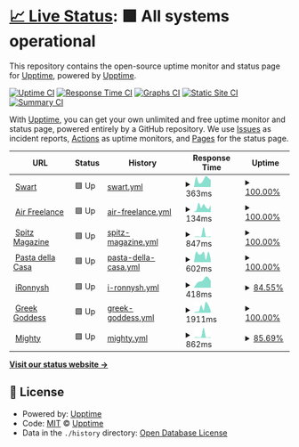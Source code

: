 # [📈 Live Status](https://upptime.github.io/upptime): <!--live status--> **🟩 All systems operational**

This repository contains the open-source uptime monitor and status page for [Upptime](https://upptime.js.org), powered by [Upptime](https://github.com/upptime/upptime).

[![Uptime CI](https://github.com/ironnysh/upptime/workflows/Uptime%20CI/badge.svg)](https://github.com/ironnysh/upptime/actions?query=workflow%3A%22Uptime+CI%22)
[![Response Time CI](https://github.com/ironnysh/upptime/workflows/Response%20Time%20CI/badge.svg)](https://github.com/ironnysh/upptime/actions?query=workflow%3A%22Response+Time+CI%22)
[![Graphs CI](https://github.com/ironnysh/upptime/workflows/Graphs%20CI/badge.svg)](https://github.com/ironnysh/upptime/actions?query=workflow%3A%22Graphs+CI%22)
[![Static Site CI](https://github.com/ironnysh/upptime/workflows/Static%20Site%20CI/badge.svg)](https://github.com/ironnysh/upptime/actions?query=workflow%3A%22Static+Site+CI%22)
[![Summary CI](https://github.com/ironnysh/upptime/workflows/Summary%20CI/badge.svg)](https://github.com/ironnysh/upptime/actions?query=workflow%3A%22Summary+CI%22)

With [Upptime](https://upptime.js.org), you can get your own unlimited and free uptime monitor and status page, powered entirely by a GitHub repository. We use [Issues](https://github.com/upptime/upptime/issues) as incident reports, [Actions](https://github.com/ironnysh/upptime/actions) as uptime monitors, and [Pages](https://upptime.github.io/upptime) for the status page.

<!--start: status pages-->
<!-- This summary is generated by Upptime (https://github.com/upptime/upptime) -->
<!-- Do not edit this manually, your changes will be overwritten -->
<!-- prettier-ignore -->
| URL | Status | History | Response Time | Uptime |
| --- | ------ | ------- | ------------- | ------ |
| <img alt="" src="https://favicons.githubusercontent.com/swart-berlin.de" height="13"> [Swart](https://swart-berlin.de) | 🟩 Up | [swart.yml](https://github.com/ironnysh/upptime/commits/HEAD/history/swart.yml) | <details><summary><img alt="Response time graph" src="./graphs/swart/response-time-week.png" height="20"> 363ms</summary><br><a href="https://ironnysh.github.io/upptime/history/swart"><img alt="Response time 557" src="https://img.shields.io/endpoint?url=https%3A%2F%2Fraw.githubusercontent.com%2Fironnysh%2Fupptime%2FHEAD%2Fapi%2Fswart%2Fresponse-time.json"></a><br><a href="https://ironnysh.github.io/upptime/history/swart"><img alt="24-hour response time 147" src="https://img.shields.io/endpoint?url=https%3A%2F%2Fraw.githubusercontent.com%2Fironnysh%2Fupptime%2FHEAD%2Fapi%2Fswart%2Fresponse-time-day.json"></a><br><a href="https://ironnysh.github.io/upptime/history/swart"><img alt="7-day response time 363" src="https://img.shields.io/endpoint?url=https%3A%2F%2Fraw.githubusercontent.com%2Fironnysh%2Fupptime%2FHEAD%2Fapi%2Fswart%2Fresponse-time-week.json"></a><br><a href="https://ironnysh.github.io/upptime/history/swart"><img alt="30-day response time 376" src="https://img.shields.io/endpoint?url=https%3A%2F%2Fraw.githubusercontent.com%2Fironnysh%2Fupptime%2FHEAD%2Fapi%2Fswart%2Fresponse-time-month.json"></a><br><a href="https://ironnysh.github.io/upptime/history/swart"><img alt="1-year response time 557" src="https://img.shields.io/endpoint?url=https%3A%2F%2Fraw.githubusercontent.com%2Fironnysh%2Fupptime%2FHEAD%2Fapi%2Fswart%2Fresponse-time-year.json"></a></details> | <details><summary><a href="https://ironnysh.github.io/upptime/history/swart">100.00%</a></summary><a href="https://ironnysh.github.io/upptime/history/swart"><img alt="All-time uptime 100.00%" src="https://img.shields.io/endpoint?url=https%3A%2F%2Fraw.githubusercontent.com%2Fironnysh%2Fupptime%2FHEAD%2Fapi%2Fswart%2Fuptime.json"></a><br><a href="https://ironnysh.github.io/upptime/history/swart"><img alt="24-hour uptime 100.00%" src="https://img.shields.io/endpoint?url=https%3A%2F%2Fraw.githubusercontent.com%2Fironnysh%2Fupptime%2FHEAD%2Fapi%2Fswart%2Fuptime-day.json"></a><br><a href="https://ironnysh.github.io/upptime/history/swart"><img alt="7-day uptime 100.00%" src="https://img.shields.io/endpoint?url=https%3A%2F%2Fraw.githubusercontent.com%2Fironnysh%2Fupptime%2FHEAD%2Fapi%2Fswart%2Fuptime-week.json"></a><br><a href="https://ironnysh.github.io/upptime/history/swart"><img alt="30-day uptime 100.00%" src="https://img.shields.io/endpoint?url=https%3A%2F%2Fraw.githubusercontent.com%2Fironnysh%2Fupptime%2FHEAD%2Fapi%2Fswart%2Fuptime-month.json"></a><br><a href="https://ironnysh.github.io/upptime/history/swart"><img alt="1-year uptime 100.00%" src="https://img.shields.io/endpoint?url=https%3A%2F%2Fraw.githubusercontent.com%2Fironnysh%2Fupptime%2FHEAD%2Fapi%2Fswart%2Fuptime-year.json"></a></details>
| <img alt="" src="https://favicons.githubusercontent.com/www.air-freelance.com" height="13"> [Air Freelance](https://www.air-freelance.com) | 🟩 Up | [air-freelance.yml](https://github.com/ironnysh/upptime/commits/HEAD/history/air-freelance.yml) | <details><summary><img alt="Response time graph" src="./graphs/air-freelance/response-time-week.png" height="20"> 134ms</summary><br><a href="https://ironnysh.github.io/upptime/history/air-freelance"><img alt="Response time 304" src="https://img.shields.io/endpoint?url=https%3A%2F%2Fraw.githubusercontent.com%2Fironnysh%2Fupptime%2FHEAD%2Fapi%2Fair-freelance%2Fresponse-time.json"></a><br><a href="https://ironnysh.github.io/upptime/history/air-freelance"><img alt="24-hour response time 250" src="https://img.shields.io/endpoint?url=https%3A%2F%2Fraw.githubusercontent.com%2Fironnysh%2Fupptime%2FHEAD%2Fapi%2Fair-freelance%2Fresponse-time-day.json"></a><br><a href="https://ironnysh.github.io/upptime/history/air-freelance"><img alt="7-day response time 134" src="https://img.shields.io/endpoint?url=https%3A%2F%2Fraw.githubusercontent.com%2Fironnysh%2Fupptime%2FHEAD%2Fapi%2Fair-freelance%2Fresponse-time-week.json"></a><br><a href="https://ironnysh.github.io/upptime/history/air-freelance"><img alt="30-day response time 150" src="https://img.shields.io/endpoint?url=https%3A%2F%2Fraw.githubusercontent.com%2Fironnysh%2Fupptime%2FHEAD%2Fapi%2Fair-freelance%2Fresponse-time-month.json"></a><br><a href="https://ironnysh.github.io/upptime/history/air-freelance"><img alt="1-year response time 304" src="https://img.shields.io/endpoint?url=https%3A%2F%2Fraw.githubusercontent.com%2Fironnysh%2Fupptime%2FHEAD%2Fapi%2Fair-freelance%2Fresponse-time-year.json"></a></details> | <details><summary><a href="https://ironnysh.github.io/upptime/history/air-freelance">100.00%</a></summary><a href="https://ironnysh.github.io/upptime/history/air-freelance"><img alt="All-time uptime 100.00%" src="https://img.shields.io/endpoint?url=https%3A%2F%2Fraw.githubusercontent.com%2Fironnysh%2Fupptime%2FHEAD%2Fapi%2Fair-freelance%2Fuptime.json"></a><br><a href="https://ironnysh.github.io/upptime/history/air-freelance"><img alt="24-hour uptime 100.00%" src="https://img.shields.io/endpoint?url=https%3A%2F%2Fraw.githubusercontent.com%2Fironnysh%2Fupptime%2FHEAD%2Fapi%2Fair-freelance%2Fuptime-day.json"></a><br><a href="https://ironnysh.github.io/upptime/history/air-freelance"><img alt="7-day uptime 100.00%" src="https://img.shields.io/endpoint?url=https%3A%2F%2Fraw.githubusercontent.com%2Fironnysh%2Fupptime%2FHEAD%2Fapi%2Fair-freelance%2Fuptime-week.json"></a><br><a href="https://ironnysh.github.io/upptime/history/air-freelance"><img alt="30-day uptime 100.00%" src="https://img.shields.io/endpoint?url=https%3A%2F%2Fraw.githubusercontent.com%2Fironnysh%2Fupptime%2FHEAD%2Fapi%2Fair-freelance%2Fuptime-month.json"></a><br><a href="https://ironnysh.github.io/upptime/history/air-freelance"><img alt="1-year uptime 100.00%" src="https://img.shields.io/endpoint?url=https%3A%2F%2Fraw.githubusercontent.com%2Fironnysh%2Fupptime%2FHEAD%2Fapi%2Fair-freelance%2Fuptime-year.json"></a></details>
| <img alt="" src="https://favicons.githubusercontent.com/spitz-magazine.vercel.app" height="13"> [Spitz Magazine](https://spitz-magazine.vercel.app) | 🟩 Up | [spitz-magazine.yml](https://github.com/ironnysh/upptime/commits/HEAD/history/spitz-magazine.yml) | <details><summary><img alt="Response time graph" src="./graphs/spitz-magazine/response-time-week.png" height="20"> 847ms</summary><br><a href="https://ironnysh.github.io/upptime/history/spitz-magazine"><img alt="Response time 515" src="https://img.shields.io/endpoint?url=https%3A%2F%2Fraw.githubusercontent.com%2Fironnysh%2Fupptime%2FHEAD%2Fapi%2Fspitz-magazine%2Fresponse-time.json"></a><br><a href="https://ironnysh.github.io/upptime/history/spitz-magazine"><img alt="24-hour response time 209" src="https://img.shields.io/endpoint?url=https%3A%2F%2Fraw.githubusercontent.com%2Fironnysh%2Fupptime%2FHEAD%2Fapi%2Fspitz-magazine%2Fresponse-time-day.json"></a><br><a href="https://ironnysh.github.io/upptime/history/spitz-magazine"><img alt="7-day response time 847" src="https://img.shields.io/endpoint?url=https%3A%2F%2Fraw.githubusercontent.com%2Fironnysh%2Fupptime%2FHEAD%2Fapi%2Fspitz-magazine%2Fresponse-time-week.json"></a><br><a href="https://ironnysh.github.io/upptime/history/spitz-magazine"><img alt="30-day response time 419" src="https://img.shields.io/endpoint?url=https%3A%2F%2Fraw.githubusercontent.com%2Fironnysh%2Fupptime%2FHEAD%2Fapi%2Fspitz-magazine%2Fresponse-time-month.json"></a><br><a href="https://ironnysh.github.io/upptime/history/spitz-magazine"><img alt="1-year response time 515" src="https://img.shields.io/endpoint?url=https%3A%2F%2Fraw.githubusercontent.com%2Fironnysh%2Fupptime%2FHEAD%2Fapi%2Fspitz-magazine%2Fresponse-time-year.json"></a></details> | <details><summary><a href="https://ironnysh.github.io/upptime/history/spitz-magazine">100.00%</a></summary><a href="https://ironnysh.github.io/upptime/history/spitz-magazine"><img alt="All-time uptime 100.00%" src="https://img.shields.io/endpoint?url=https%3A%2F%2Fraw.githubusercontent.com%2Fironnysh%2Fupptime%2FHEAD%2Fapi%2Fspitz-magazine%2Fuptime.json"></a><br><a href="https://ironnysh.github.io/upptime/history/spitz-magazine"><img alt="24-hour uptime 100.00%" src="https://img.shields.io/endpoint?url=https%3A%2F%2Fraw.githubusercontent.com%2Fironnysh%2Fupptime%2FHEAD%2Fapi%2Fspitz-magazine%2Fuptime-day.json"></a><br><a href="https://ironnysh.github.io/upptime/history/spitz-magazine"><img alt="7-day uptime 100.00%" src="https://img.shields.io/endpoint?url=https%3A%2F%2Fraw.githubusercontent.com%2Fironnysh%2Fupptime%2FHEAD%2Fapi%2Fspitz-magazine%2Fuptime-week.json"></a><br><a href="https://ironnysh.github.io/upptime/history/spitz-magazine"><img alt="30-day uptime 100.00%" src="https://img.shields.io/endpoint?url=https%3A%2F%2Fraw.githubusercontent.com%2Fironnysh%2Fupptime%2FHEAD%2Fapi%2Fspitz-magazine%2Fuptime-month.json"></a><br><a href="https://ironnysh.github.io/upptime/history/spitz-magazine"><img alt="1-year uptime 100.00%" src="https://img.shields.io/endpoint?url=https%3A%2F%2Fraw.githubusercontent.com%2Fironnysh%2Fupptime%2FHEAD%2Fapi%2Fspitz-magazine%2Fuptime-year.json"></a></details>
| <img alt="" src="https://favicons.githubusercontent.com/pastadellacasa.com" height="13"> [Pasta della Casa](https://pastadellacasa.com) | 🟩 Up | [pasta-della-casa.yml](https://github.com/ironnysh/upptime/commits/HEAD/history/pasta-della-casa.yml) | <details><summary><img alt="Response time graph" src="./graphs/pasta-della-casa/response-time-week.png" height="20"> 602ms</summary><br><a href="https://ironnysh.github.io/upptime/history/pasta-della-casa"><img alt="Response time 622" src="https://img.shields.io/endpoint?url=https%3A%2F%2Fraw.githubusercontent.com%2Fironnysh%2Fupptime%2FHEAD%2Fapi%2Fpasta-della-casa%2Fresponse-time.json"></a><br><a href="https://ironnysh.github.io/upptime/history/pasta-della-casa"><img alt="24-hour response time 660" src="https://img.shields.io/endpoint?url=https%3A%2F%2Fraw.githubusercontent.com%2Fironnysh%2Fupptime%2FHEAD%2Fapi%2Fpasta-della-casa%2Fresponse-time-day.json"></a><br><a href="https://ironnysh.github.io/upptime/history/pasta-della-casa"><img alt="7-day response time 602" src="https://img.shields.io/endpoint?url=https%3A%2F%2Fraw.githubusercontent.com%2Fironnysh%2Fupptime%2FHEAD%2Fapi%2Fpasta-della-casa%2Fresponse-time-week.json"></a><br><a href="https://ironnysh.github.io/upptime/history/pasta-della-casa"><img alt="30-day response time 598" src="https://img.shields.io/endpoint?url=https%3A%2F%2Fraw.githubusercontent.com%2Fironnysh%2Fupptime%2FHEAD%2Fapi%2Fpasta-della-casa%2Fresponse-time-month.json"></a><br><a href="https://ironnysh.github.io/upptime/history/pasta-della-casa"><img alt="1-year response time 622" src="https://img.shields.io/endpoint?url=https%3A%2F%2Fraw.githubusercontent.com%2Fironnysh%2Fupptime%2FHEAD%2Fapi%2Fpasta-della-casa%2Fresponse-time-year.json"></a></details> | <details><summary><a href="https://ironnysh.github.io/upptime/history/pasta-della-casa">100.00%</a></summary><a href="https://ironnysh.github.io/upptime/history/pasta-della-casa"><img alt="All-time uptime 100.00%" src="https://img.shields.io/endpoint?url=https%3A%2F%2Fraw.githubusercontent.com%2Fironnysh%2Fupptime%2FHEAD%2Fapi%2Fpasta-della-casa%2Fuptime.json"></a><br><a href="https://ironnysh.github.io/upptime/history/pasta-della-casa"><img alt="24-hour uptime 100.00%" src="https://img.shields.io/endpoint?url=https%3A%2F%2Fraw.githubusercontent.com%2Fironnysh%2Fupptime%2FHEAD%2Fapi%2Fpasta-della-casa%2Fuptime-day.json"></a><br><a href="https://ironnysh.github.io/upptime/history/pasta-della-casa"><img alt="7-day uptime 100.00%" src="https://img.shields.io/endpoint?url=https%3A%2F%2Fraw.githubusercontent.com%2Fironnysh%2Fupptime%2FHEAD%2Fapi%2Fpasta-della-casa%2Fuptime-week.json"></a><br><a href="https://ironnysh.github.io/upptime/history/pasta-della-casa"><img alt="30-day uptime 100.00%" src="https://img.shields.io/endpoint?url=https%3A%2F%2Fraw.githubusercontent.com%2Fironnysh%2Fupptime%2FHEAD%2Fapi%2Fpasta-della-casa%2Fuptime-month.json"></a><br><a href="https://ironnysh.github.io/upptime/history/pasta-della-casa"><img alt="1-year uptime 100.00%" src="https://img.shields.io/endpoint?url=https%3A%2F%2Fraw.githubusercontent.com%2Fironnysh%2Fupptime%2FHEAD%2Fapi%2Fpasta-della-casa%2Fuptime-year.json"></a></details>
| <img alt="" src="https://favicons.githubusercontent.com/ironnysh.com" height="13"> [iRonnysh](https://ironnysh.com) | 🟩 Up | [i-ronnysh.yml](https://github.com/ironnysh/upptime/commits/HEAD/history/i-ronnysh.yml) | <details><summary><img alt="Response time graph" src="./graphs/i-ronnysh/response-time-week.png" height="20"> 418ms</summary><br><a href="https://ironnysh.github.io/upptime/history/i-ronnysh"><img alt="Response time 793" src="https://img.shields.io/endpoint?url=https%3A%2F%2Fraw.githubusercontent.com%2Fironnysh%2Fupptime%2FHEAD%2Fapi%2Fi-ronnysh%2Fresponse-time.json"></a><br><a href="https://ironnysh.github.io/upptime/history/i-ronnysh"><img alt="24-hour response time 457" src="https://img.shields.io/endpoint?url=https%3A%2F%2Fraw.githubusercontent.com%2Fironnysh%2Fupptime%2FHEAD%2Fapi%2Fi-ronnysh%2Fresponse-time-day.json"></a><br><a href="https://ironnysh.github.io/upptime/history/i-ronnysh"><img alt="7-day response time 418" src="https://img.shields.io/endpoint?url=https%3A%2F%2Fraw.githubusercontent.com%2Fironnysh%2Fupptime%2FHEAD%2Fapi%2Fi-ronnysh%2Fresponse-time-week.json"></a><br><a href="https://ironnysh.github.io/upptime/history/i-ronnysh"><img alt="30-day response time 775" src="https://img.shields.io/endpoint?url=https%3A%2F%2Fraw.githubusercontent.com%2Fironnysh%2Fupptime%2FHEAD%2Fapi%2Fi-ronnysh%2Fresponse-time-month.json"></a><br><a href="https://ironnysh.github.io/upptime/history/i-ronnysh"><img alt="1-year response time 793" src="https://img.shields.io/endpoint?url=https%3A%2F%2Fraw.githubusercontent.com%2Fironnysh%2Fupptime%2FHEAD%2Fapi%2Fi-ronnysh%2Fresponse-time-year.json"></a></details> | <details><summary><a href="https://ironnysh.github.io/upptime/history/i-ronnysh">84.55%</a></summary><a href="https://ironnysh.github.io/upptime/history/i-ronnysh"><img alt="All-time uptime 95.32%" src="https://img.shields.io/endpoint?url=https%3A%2F%2Fraw.githubusercontent.com%2Fironnysh%2Fupptime%2FHEAD%2Fapi%2Fi-ronnysh%2Fuptime.json"></a><br><a href="https://ironnysh.github.io/upptime/history/i-ronnysh"><img alt="24-hour uptime 91.88%" src="https://img.shields.io/endpoint?url=https%3A%2F%2Fraw.githubusercontent.com%2Fironnysh%2Fupptime%2FHEAD%2Fapi%2Fi-ronnysh%2Fuptime-day.json"></a><br><a href="https://ironnysh.github.io/upptime/history/i-ronnysh"><img alt="7-day uptime 84.55%" src="https://img.shields.io/endpoint?url=https%3A%2F%2Fraw.githubusercontent.com%2Fironnysh%2Fupptime%2FHEAD%2Fapi%2Fi-ronnysh%2Fuptime-week.json"></a><br><a href="https://ironnysh.github.io/upptime/history/i-ronnysh"><img alt="30-day uptime 76.73%" src="https://img.shields.io/endpoint?url=https%3A%2F%2Fraw.githubusercontent.com%2Fironnysh%2Fupptime%2FHEAD%2Fapi%2Fi-ronnysh%2Fuptime-month.json"></a><br><a href="https://ironnysh.github.io/upptime/history/i-ronnysh"><img alt="1-year uptime 95.32%" src="https://img.shields.io/endpoint?url=https%3A%2F%2Fraw.githubusercontent.com%2Fironnysh%2Fupptime%2FHEAD%2Fapi%2Fi-ronnysh%2Fuptime-year.json"></a></details>
| <img alt="" src="https://favicons.githubusercontent.com/irisganor.com" height="13"> [Greek Goddess](https://irisganor.com) | 🟩 Up | [greek-goddess.yml](https://github.com/ironnysh/upptime/commits/HEAD/history/greek-goddess.yml) | <details><summary><img alt="Response time graph" src="./graphs/greek-goddess/response-time-week.png" height="20"> 1911ms</summary><br><a href="https://ironnysh.github.io/upptime/history/greek-goddess"><img alt="Response time 1148" src="https://img.shields.io/endpoint?url=https%3A%2F%2Fraw.githubusercontent.com%2Fironnysh%2Fupptime%2FHEAD%2Fapi%2Fgreek-goddess%2Fresponse-time.json"></a><br><a href="https://ironnysh.github.io/upptime/history/greek-goddess"><img alt="24-hour response time 962" src="https://img.shields.io/endpoint?url=https%3A%2F%2Fraw.githubusercontent.com%2Fironnysh%2Fupptime%2FHEAD%2Fapi%2Fgreek-goddess%2Fresponse-time-day.json"></a><br><a href="https://ironnysh.github.io/upptime/history/greek-goddess"><img alt="7-day response time 1911" src="https://img.shields.io/endpoint?url=https%3A%2F%2Fraw.githubusercontent.com%2Fironnysh%2Fupptime%2FHEAD%2Fapi%2Fgreek-goddess%2Fresponse-time-week.json"></a><br><a href="https://ironnysh.github.io/upptime/history/greek-goddess"><img alt="30-day response time 1280" src="https://img.shields.io/endpoint?url=https%3A%2F%2Fraw.githubusercontent.com%2Fironnysh%2Fupptime%2FHEAD%2Fapi%2Fgreek-goddess%2Fresponse-time-month.json"></a><br><a href="https://ironnysh.github.io/upptime/history/greek-goddess"><img alt="1-year response time 1148" src="https://img.shields.io/endpoint?url=https%3A%2F%2Fraw.githubusercontent.com%2Fironnysh%2Fupptime%2FHEAD%2Fapi%2Fgreek-goddess%2Fresponse-time-year.json"></a></details> | <details><summary><a href="https://ironnysh.github.io/upptime/history/greek-goddess">100.00%</a></summary><a href="https://ironnysh.github.io/upptime/history/greek-goddess"><img alt="All-time uptime 100.00%" src="https://img.shields.io/endpoint?url=https%3A%2F%2Fraw.githubusercontent.com%2Fironnysh%2Fupptime%2FHEAD%2Fapi%2Fgreek-goddess%2Fuptime.json"></a><br><a href="https://ironnysh.github.io/upptime/history/greek-goddess"><img alt="24-hour uptime 100.00%" src="https://img.shields.io/endpoint?url=https%3A%2F%2Fraw.githubusercontent.com%2Fironnysh%2Fupptime%2FHEAD%2Fapi%2Fgreek-goddess%2Fuptime-day.json"></a><br><a href="https://ironnysh.github.io/upptime/history/greek-goddess"><img alt="7-day uptime 100.00%" src="https://img.shields.io/endpoint?url=https%3A%2F%2Fraw.githubusercontent.com%2Fironnysh%2Fupptime%2FHEAD%2Fapi%2Fgreek-goddess%2Fuptime-week.json"></a><br><a href="https://ironnysh.github.io/upptime/history/greek-goddess"><img alt="30-day uptime 100.00%" src="https://img.shields.io/endpoint?url=https%3A%2F%2Fraw.githubusercontent.com%2Fironnysh%2Fupptime%2FHEAD%2Fapi%2Fgreek-goddess%2Fuptime-month.json"></a><br><a href="https://ironnysh.github.io/upptime/history/greek-goddess"><img alt="1-year uptime 100.00%" src="https://img.shields.io/endpoint?url=https%3A%2F%2Fraw.githubusercontent.com%2Fironnysh%2Fupptime%2FHEAD%2Fapi%2Fgreek-goddess%2Fuptime-year.json"></a></details>
| <img alt="" src="https://favicons.githubusercontent.com/mighty-site.vercel.app" height="13"> [Mighty](https://mighty-site.vercel.app) | 🟩 Up | [mighty.yml](https://github.com/ironnysh/upptime/commits/HEAD/history/mighty.yml) | <details><summary><img alt="Response time graph" src="./graphs/mighty/response-time-week.png" height="20"> 862ms</summary><br><a href="https://ironnysh.github.io/upptime/history/mighty"><img alt="Response time 484" src="https://img.shields.io/endpoint?url=https%3A%2F%2Fraw.githubusercontent.com%2Fironnysh%2Fupptime%2FHEAD%2Fapi%2Fmighty%2Fresponse-time.json"></a><br><a href="https://ironnysh.github.io/upptime/history/mighty"><img alt="24-hour response time 323" src="https://img.shields.io/endpoint?url=https%3A%2F%2Fraw.githubusercontent.com%2Fironnysh%2Fupptime%2FHEAD%2Fapi%2Fmighty%2Fresponse-time-day.json"></a><br><a href="https://ironnysh.github.io/upptime/history/mighty"><img alt="7-day response time 862" src="https://img.shields.io/endpoint?url=https%3A%2F%2Fraw.githubusercontent.com%2Fironnysh%2Fupptime%2FHEAD%2Fapi%2Fmighty%2Fresponse-time-week.json"></a><br><a href="https://ironnysh.github.io/upptime/history/mighty"><img alt="30-day response time 438" src="https://img.shields.io/endpoint?url=https%3A%2F%2Fraw.githubusercontent.com%2Fironnysh%2Fupptime%2FHEAD%2Fapi%2Fmighty%2Fresponse-time-month.json"></a><br><a href="https://ironnysh.github.io/upptime/history/mighty"><img alt="1-year response time 484" src="https://img.shields.io/endpoint?url=https%3A%2F%2Fraw.githubusercontent.com%2Fironnysh%2Fupptime%2FHEAD%2Fapi%2Fmighty%2Fresponse-time-year.json"></a></details> | <details><summary><a href="https://ironnysh.github.io/upptime/history/mighty">85.69%</a></summary><a href="https://ironnysh.github.io/upptime/history/mighty"><img alt="All-time uptime 97.32%" src="https://img.shields.io/endpoint?url=https%3A%2F%2Fraw.githubusercontent.com%2Fironnysh%2Fupptime%2FHEAD%2Fapi%2Fmighty%2Fuptime.json"></a><br><a href="https://ironnysh.github.io/upptime/history/mighty"><img alt="24-hour uptime 91.91%" src="https://img.shields.io/endpoint?url=https%3A%2F%2Fraw.githubusercontent.com%2Fironnysh%2Fupptime%2FHEAD%2Fapi%2Fmighty%2Fuptime-day.json"></a><br><a href="https://ironnysh.github.io/upptime/history/mighty"><img alt="7-day uptime 85.69%" src="https://img.shields.io/endpoint?url=https%3A%2F%2Fraw.githubusercontent.com%2Fironnysh%2Fupptime%2FHEAD%2Fapi%2Fmighty%2Fuptime-week.json"></a><br><a href="https://ironnysh.github.io/upptime/history/mighty"><img alt="30-day uptime 94.57%" src="https://img.shields.io/endpoint?url=https%3A%2F%2Fraw.githubusercontent.com%2Fironnysh%2Fupptime%2FHEAD%2Fapi%2Fmighty%2Fuptime-month.json"></a><br><a href="https://ironnysh.github.io/upptime/history/mighty"><img alt="1-year uptime 97.32%" src="https://img.shields.io/endpoint?url=https%3A%2F%2Fraw.githubusercontent.com%2Fironnysh%2Fupptime%2FHEAD%2Fapi%2Fmighty%2Fuptime-year.json"></a></details>

<!--end: status pages-->

[**Visit our status website →**](https://ironnysh.github.io/upptime/)

## 📄 License

- Powered by: [Upptime](https://github.com/upptime/upptime)
- Code: [MIT](./LICENSE) © [Upptime](https://upptime.js.org)
- Data in the `./history` directory: [Open Database License](https://opendatacommons.org/licenses/odbl/1-0/)
